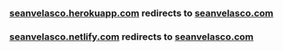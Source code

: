 
### [seanvelasco.herokuapp.com](https://seanvelasco.herokuapp.com) redirects to [seanvelasco.com](https://seanvelasco.com)


### [seanvelasco.netlify.com](https://seanvelasco.netlify.com) redirects to [seanvelasco.com](https://seanvelasco.com)

